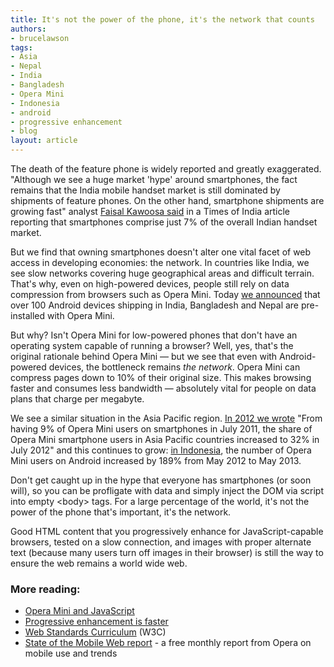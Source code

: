```yaml
---
title: It's not the power of the phone, it's the network that counts
authors:
- brucelawson
tags:
- Asia
- Nepal
- India
- Bangladesh
- Opera Mini
- Indonesia
- android
- progressive enhancement
- blog
layout: article
---
```

<p>The death of the feature phone is widely reported and greatly exaggerated. &quot;Although we see a huge market &#39;hype&#39; around smartphones, the fact remains that the India mobile handset market is still dominated by shipments of feature phones. On the other hand, smartphone shipments are growing fast&quot; analyst <a href="http://articles.timesofindia.indiatimes.com/2013-04-02/telecom/38216822_1_handset-market-cybermedia-research-smartphone-shipments">Faisal Kawoosa said</a> in a Times of India article reporting that smartphones comprise just 7% of the overall Indian handset market.</p>

<p>But we find that owning smartphones doesn&#39;t alter one vital facet of web access in developing economies: the network. In countries like India, we see slow networks covering huge geographical areas and difficult terrain. That&#39;s why, even on high-powered devices, people still rely on data compression from browsers such as Opera Mini. Today <a href="http://business.opera.com/press/releases/mobile/2013-09-19_2">we announced</a> that over 100 Android devices shipping in India, Bangladesh and Nepal are pre-installed with Opera Mini.</p>

<p>But why? Isn&#39;t Opera Mini for low-powered phones that don&#39;t have an operating system capable of running a browser? Well, yes, that&#39;s the original rationale behind Opera Mini &#x2014; but we see that even with Android-powered devices, the bottleneck remains <em>the network</em>. Opera Mini can compress pages down to 10% of their original size. This makes browsing faster and consumes less bandwidth — absolutely vital for people on data plans that charge per megabyte.</p>

<p>We see a similar situation in the Asia Pacific region. <a href="http://business.opera.com/smw/2012/07/">In 2012 we wrote</a> &quot;From having 9% of Opera Mini users on smartphones in July 2011, the share of Opera Mini smartphone users in Asia Pacific countries
increased to 32% in July 2012&quot; and this continues to grow: <a href="http://business.opera.com/smw/2013/06/">in Indonesia</a>, the number of Opera Mini users on Android increased by 189% from May 2012 to May 2013.</p>

<p>Don&#39;t get caught up in the hype that everyone has smartphones (or soon will), so you can be profligate with data and simply inject the DOM via script into empty &lt;body&gt; tags. For a large percentage of the world, it&#39;s not the power of the phone that&#39;s important, it&#39;s the network.</p>

<p>Good HTML content that you progressively enhance for JavaScript-capable browsers, tested on a slow connection, and images with proper alternate text (because many users turn off images in their browser) is still the way to ensure the web remains a world wide web.</p>

<h3>More reading:</h3>

<ul>
<li><a href="http://dev.opera.com/articles/view/opera-mini-and-javascript/">Opera Mini and JavaScript</a></li>
<li><a href="http://jakearchibald.com/2013/progressive-enhancement-is-faster/">Progressive enhancement is faster</a></li>
<li><a href="http://www.w3.org/community/webed/wiki/Main_Page">Web Standards Curriculum</a> (W3C)</li>
<li><a href="http://opera.com/smw">State of the Mobile Web report</a> - a free monthly report from Opera on mobile use and trends</li>
</ul>
